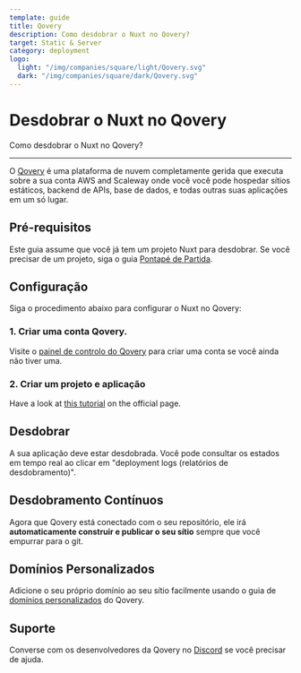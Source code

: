 ```yaml
---
template: guide
title: Qovery
description: Como desdobrar o Nuxt no Qovery?
target: Static & Server
category: deployment
logo:
  light: "/img/companies/square/light/Qovery.svg"
  dark: "/img/companies/square/dark/Qovery.svg"
---
```

# Desdobrar o Nuxt no Qovery

Como desdobrar o Nuxt no Qovery?

---

O [Qovery](https://qovery.com) é uma plataforma de nuvem completamente gerida que executa sobre a sua conta AWS and Scaleway onde você você pode hospedar sítios estáticos, backend de APIs, base de dados, e todas outras suas aplicações em um só lugar.

## Pré-requisitos

Este guia assume que você já tem um projeto Nuxt para desdobrar. Se você precisar de um projeto, siga o guia [Pontapé de Partida](/docs/get-started/installation).

## Configuração

Siga o procedimento abaixo para configurar o Nuxt no Qovery:

### 1. Criar uma conta Qovery.

Visite o [painel de controlo do Qovery](https://console.qovery.com) para criar uma conta se você ainda não tiver uma.

### 2. Criar um projeto e aplicação

Have a look at [this tutorial](https://hub.qovery.com/guides/getting-started/deploy-your-first-application/) on the official page.

## Desdobrar

A sua aplicação deve estar desdobrada. Você pode consultar os estados em tempo real ao clicar em "deployment logs (relatórios de desdobramento)".

## Desdobramento Contínuos

Agora que Qovery está conectado com o seu repositório, ele irá **automaticamente construir e publicar o seu sítio** sempre que você empurrar para o git.

## Domínios Personalizados

Adicione o seu próprio domínio ao seu sítio facilmente usando o guia de [domínios personalizados](https://docs.qovery.com/guides/getting-started/setting-custom-domain/) do Qovery.

## Suporte

Converse com os desenvolvedores da Qovery no [Discord](https://discord.qovery.com) se você precisar de ajuda.

